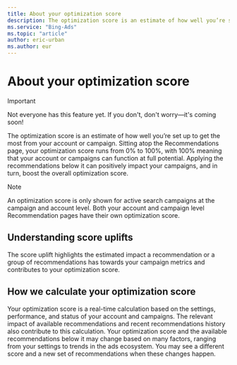 ```yaml
---
title: About your optimization score
description: The optimization score is an estimate of how well you’re set up to get the most from your account or campaign.
ms.service: "Bing-Ads"
ms.topic: "article"
author: eric-urban
ms.author: eur
---
```


# About your optimization score

> [!IMPORTANT]
> Not everyone has this feature yet. If you don't, don't worry—it's coming soon!

The optimization score is an estimate of how well you’re set up to get the most from your account or campaign. Sitting atop the Recommendations page, your optimization score runs from 0% to 100%, with 100% meaning that your account or campaigns can function at full potential. Applying the recommendations below it can positively impact your campaigns, and in turn, boost the overall optimization score.

> [!NOTE]
> An optimization score is only shown for active search campaigns at the campaign and account level.
> Both your account and campaign level Recommendation pages have their own optimization score.

## Understanding score uplifts

The score uplift highlights the estimated impact a recommendation or a group of recommendations has towards your campaign metrics and contributes to your optimization score.

## How we calculate your optimization score

Your optimization score is a real-time calculation based on the settings, performance, and status of your account and campaigns. The relevant impact of available recommendations and recent recommendations history also contribute to this calculation. Your optimization score and the available recommendations below it may change based on many factors, ranging from your settings to trends in the ads ecosystem. You may see a different score and a new set of recommendations when these changes happen.


